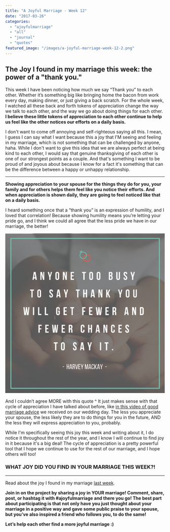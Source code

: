 ```yaml
---
title: "A Joyful Marriage - Week 12"
date: "2017-03-26"
categories: 
  - "ajoyfulmarriage"
  - "all"
  - "journal"
  - "quotes"
featured_image: "/images/a-joyful-marriage-week-12-2.png"
---
```


## The Joy I found in my marriage this week: the power of a "thank you."

This week I have been noticing how much we say “Thank you” to each other. Whether it’s something big like bringing home the bacon from work every day, making dinner, or just giving a back scratch. For the whole week, I watched all these back and forth tokens of appreciation change the way we talk to each other, and the way we go about doing things for each other. **I believe these little tokens of appreciation to each other continue to help us feel like the other notices our efforts on a daily basis.**

I don't want to come off annoying and self-righteous saying all this. I mean, I guess I can say what I want because this a joy that I'M seeing and feeling in my marriage, which is not something that can be challenged by anyone, haha. While I don't want to give this idea that we are always perfect at being kind to each other, I would say that genuine thanksgiving of each other is one of our strongest points as a couple. And that's something I want to be proud of and joyous about because I know for a fact it's something that can be the difference between a happy or unhappy relationship.

* * *

**Showing appreciation to your spouse for the things they do for you, your family and for others helps them feel like you notice their efforts. And when appreciation is shown daily, they are going to feel noticed like that on a daily basis.**

I heard something once that a “thank you” is an expression of humility, and I loved that correlation! Because showing humility means you’re letting your pride go, and I think we could all agree that the less pride we have in our marriage, the better!

![finding joy in your spouse, finding joy in marriage, finding joy, marriage happiness, newlyweds, newlywed life, marriage life, marriage advice, marriage help, thank you quotes, quotes on appreciation, appreciation in marriage, the power of a thank you, thanksgiving in marriage](/images/too-busy-to-thank-you.png)

And I couldn’t agree MORE with this quote ^ It just makes sense with that cycle of appreciation I have talked about before, like [in this video of good marriage advice](https://www.youtube.com/watch?v=v32M4R2I1Sc) we received on our wedding day. The less you appreciate your spouse, the less likely they are to do things for you in the future, AND the less they will express appreciation to you, probably.

While I'm specifically seeing this joy this week and writing about it, I do notice it throughout the rest of the year, and I know I will continue to find joy in it because it's a big deal! The cycle of appreciation is a pretty powerful tool that I hope we continue to use for the rest of our marriage, and I hope others will too!

### WHAT JOY DID YOU FIND IN YOUR MARRIAGE THIS WEEK?!

* * *

Read about the joy I found in my marriage [last week](http://freshlymarried.com/ajoyfulmarriage-week-11/).

**Join in on the project by sharing a joy in YOUR marriage! Comment, share, post, or hashtag it with #ajoyfulmarriage and there you go! The best part about participating is that not only have you just thought about your marriage in a positive way and gave some public praise to your spouse, but you’ve also inspired a friend who follows you, to do the same!**

**Let’s help each other find a more joyful marriage :)**
